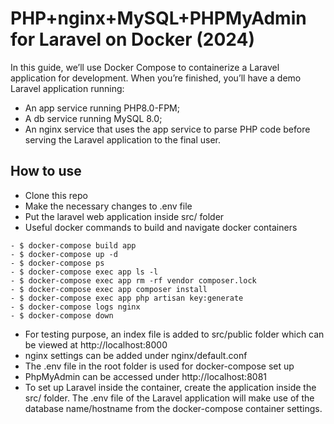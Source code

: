 # PHP+nginx+MySQL+PHPMyAdmin for Laravel on Docker (2024)
In this guide, we’ll use Docker Compose to containerize a Laravel application for development. When you’re finished, you’ll have a demo Laravel application running:

* An app service running PHP8.0-FPM;
* A db service running MySQL 8.0;
* An nginx service that uses the app service to parse PHP code before serving the Laravel application to the final user.

## How to use

- Clone this repo
- Make the necessary changes to .env file
- Put the laravel web application inside src/ folder
- Useful docker commands to build and navigate docker containers
```
- $ docker-compose build app
- $ docker-compose up -d
- $ docker-compose ps
- $ docker-compose exec app ls -l
- $ docker-compose exec app rm -rf vendor composer.lock
- $ docker-compose exec app composer install
- $ docker-compose exec app php artisan key:generate
- $ docker-compose logs nginx
- $ docker-compose down
```
- For testing purpose, an index file is added to src/public folder which can be viewed at http://localhost:8000
- nginx settings can be added under nginx/default.conf
- The .env file in the root folder is used for docker-compose set up
- PhpMyAdmin can be accessed under http://localhost:8081
- To set up Laravel inside the container, create the application inside the src/ folder. The .env file of the Laravel application will make use of the database name/hostname from the docker-compose container settings.
